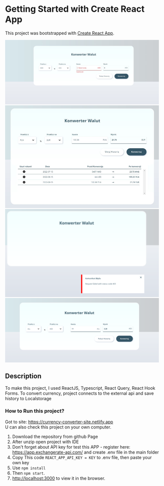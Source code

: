 # Getting Started with Create React App

This project was bootstrapped with [Create React App](https://github.com/facebook/create-react-app).

![](demo1.PNG)
![](demo2.PNG)
![](demo3.PNG)
![](demo4.PNG)

## Description

To make this project, I used ReactJS, Typescript, React Query, React Hook Forms. To convert currency, project connects to the external api and save history to Localstorage

### How to Run this project?

Got to site: https://currency-converter-site.netlify.app <br />
U can also check this project on your own computer. <br />
1. Download the repository from github Page
2. After unzip open project with IDE
3. Don't forget about API key for test this APP - register here: https://app.exchangerate-api.com/ and create .env file in the main folder
4. Copy This code `REACT_APP_API_KEY = KEY` to .env file, then paste your own key 
5. Use `npm install`
6. Then `npm start`.
7. [http://localhost:3000](http://localhost:3000) to view it in the browser.
